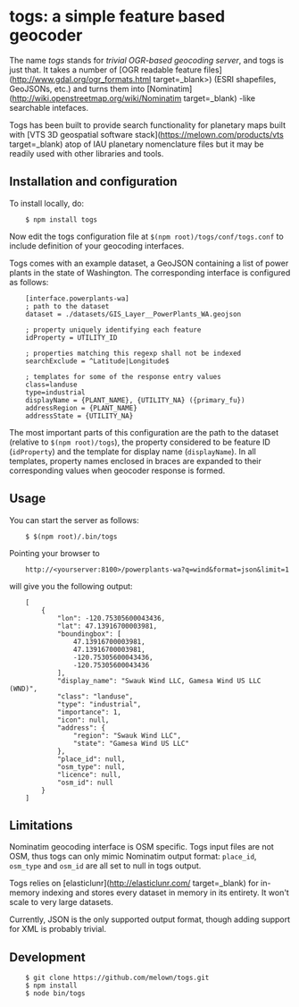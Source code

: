 togs: a simple feature based geocoder
=====================================

The name *togs* stands for *trivial OGR-based geocoding server*, and togs is
just that.  It takes a number of [OGR readable feature
files](http://www.gdal.org/ogr_formats.html target=_blank>) (ESRI
shapefiles, GeoJSONs, etc.) and turns them into
[Nominatim](http://wiki.openstreetmap.org/wiki/Nominatim
target=_blank) -like searchable intefaces.

Togs has been built to provide search functionality for planetary maps built
with [VTS 3D geospatial software stack](https://melown.com/products/vts
target=_blank) atop of IAU planetary nomenclature files but it may be
readily used with other libraries and tools.


Installation and configuration
------------------------------

To install locally, do:

```
	$ npm install togs
```

Now edit the togs configuration file at `$(npm root)/togs/conf/togs.conf` to
include definition of your geocoding interfaces. 

Togs comes with an example dataset, a GeoJSON containing a list of power plants in the
state of Washington. The corresponding interface is configured as follows:

```
	[interface.powerplants-wa]
	; path to the dataset
	dataset = ./datasets/GIS_Layer__PowerPlants_WA.geojson

	; property uniquely identifying each feature 
	idProperty = UTILITY_ID

	; properties matching this regexp shall not be indexed  
	searchExclude = ^Latitude|Longitude$

	; templates for some of the response entry values
	class=landuse
	type=industrial
	displayName = {PLANT_NAME}, {UTILITY_NA} ({primary_fu})
	addressRegion = {PLANT_NAME}
	addressState = {UTILITY_NA}
```

The most important parts of this configuration are the path to the dataset
(relative to `$(npm root)/togs`), the property considered to be feature ID
(`idProperty`) and the template for display name (`displayName`).  In
all templates, property names enclosed in braces are expanded to their
corresponding values when geocoder response is formed.


Usage
-----

You can start the server as follows:

```
	$ $(npm root)/.bin/togs
```

Pointing your browser to 

```
	http://<yourserver:8100>/powerplants-wa?q=wind&format=json&limit=1
```

will give you the following output:

```
    [
    	{
            "lon": -120.75305600043436,
            "lat": 47.13916700003981,
            "boundingbox": [
                47.13916700003981,
                47.13916700003981,
                -120.75305600043436,
                -120.75305600043436
            ],
            "display_name": "Swauk Wind LLC, Gamesa Wind US LLC (WND)",
            "class": "landuse",
            "type": "industrial",
            "importance": 1,
            "icon": null,
            "address": {
                "region": "Swauk Wind LLC",
                "state": "Gamesa Wind US LLC"
            },
            "place_id": null,
            "osm_type": null,
            "licence": null,
            "osm_id": null
        }
    ]
```


Limitations
-----------

Nominatim geocoding interface is OSM specific. Togs input files are not
OSM, thus togs can only mimic Nominatim output format: ``place_id``,
``osm_type`` and ``osm_id`` are all set to null in togs output.

Togs relies on [elasticlunr](http://elasticlunr.com/ target=_blank)  for
in-memory indexing and stores every dataset in memory in its entirety.  It
won't scale to very large datasets.

Currently, JSON is the only supported output format, though adding support
for XML is probably trivial. 


Development
-----------

```
    $ git clone https://github.com/melown/togs.git
    $ npm install
    $ node bin/togs
```

  